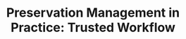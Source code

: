 ---
abstract: null
creators:
- Chunwang, Li
- Zhenxin, Wu
- Xiaolin, Zhang
date: null
document_url: https://services.phaidra.univie.ac.at/api/object/o:294525/download
grand_parent: iPRES
institutions: []
keywords:
- beijing
landing_page_url: https://phaidra.univie.ac.at/o:294525
language: eng
layout: publication
license: CC BY-SA 3.0 AT
notes_url: null
parent: iPRES 2007
publication_type: presentation
size: 331495
slides_url: null
source_name: iPRES
title: 'Preservation Management in Practice: Trusted Workflow'
year: 2007
---